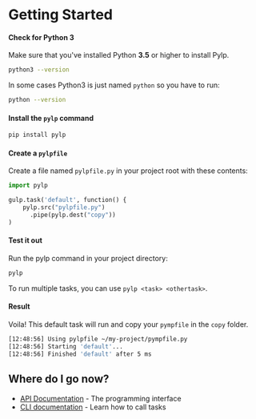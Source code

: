 # Getting Started


#### Check for Python 3

Make sure that you've installed Python **3.5** or higher to install Pylp.

```sh
python3 --version
```
In some cases Python3 is just named `python` so you have to run:
```sh
python --version
```


#### Install the `pylp` command

```sh
pip install pylp
```


#### Create a `pylpfile`

Create a file named `pylpfile.py` in your project root with these contents:

```python
import pylp

gulp.task('default', function() {
    pylp.src("pylpfile.py")
      .pipe(pylp.dest("copy"))
)
```


#### Test it out

Run the pylp command in your project directory:

```sh
pylp
```

To run multiple tasks, you can use `pylp <task> <othertask>`.


#### Result

Voila! This default task will run and copy your `pympfile` in the `copy` folder.

```sh
[12:48:56] Using pylpfile ~/my-project/pympfile.py
[12:48:56] Starting 'default'...
[12:48:56] Finished 'default' after 5 ms
```


## Where do I go now?

- [API Documentation](API.md) - The programming interface
- [CLI documentation](CLI.md) - Learn how to call tasks

